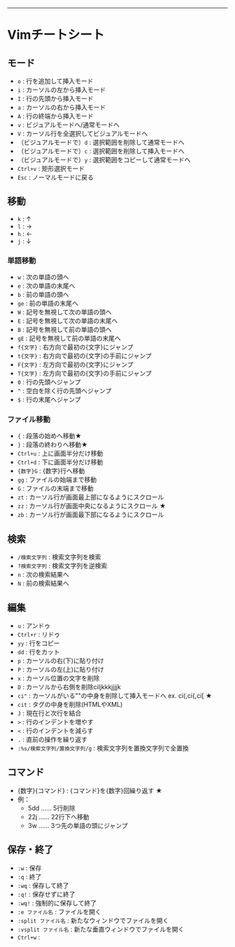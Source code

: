 
---

# Vimチートシート

## モード

- `o` : 行を追加して挿入モード
- `i` : カーソルの左から挿入モード
- `I` : 行の先頭から挿入モード
- `a` : カーソルの右から挿入モード
- `A` : 行の終端から挿入モード
- `v` : ビジュアルモードへ/通常モードへ
- `V` : カーソル行を全選択してビジュアルモードへ
- （ビジュアルモードで）`d` : 選択範囲を削除して通常モードへ
- （ビジュアルモードで）`c` : 選択範囲を削除して挿入モードへ
- （ビジュアルモードで）`y` : 選択範囲をコピーして通常モードへ
- `Ctrl+v` : 矩形選択モード
- `Esc` : ノーマルモードに戻る

## 移動

- `k` : ↑
- `l` : →
- `h` : ←
- `j` : ↓

### 単語移動

- `w` : 次の単語の頭へ
- `e` : 次の単語の末尾へ
- `b` : 前の単語の頭へ
- `ge` : 前の単語の末尾へ
- `W` : 記号を無視して次の単語の頭へ
- `E` : 記号を無視して次の単語の末尾へ
- `B` : 記号を無視して前の単語の頭へ
- `gE` : 記号を無視して前の単語の末尾へ
- `f{文字}` : 右方向で最初の{文字}にジャンプ
- `t{文字}` : 右方向で最初の{文字}の手前にジャンプ
- `F{文字}` : 左方向で最初の{文字}にジャンプ
- `T{文字}` : 左方向で最初の{文字}の手前にジャンプ
- `0` : 行の先頭へジャンプ
- `^` : 空白を除く行の先頭へジャンプ
- `$` : 行の末尾へジャンプ

### ファイル移動

- `{` : 段落の始めへ移動★
- `}` : 段落の終わりへ移動★
- `Ctrl+u` : 上に画面半分だけ移動
- `Ctrl+d` : 下に画面半分だけ移動
- `{数字}G` : {数字}行へ移動
- `gg` : ファイルの始端まで移動
- `G` : ファイルの末端まで移動
- `zt` : カーソル行が画面最上部になるようにスクロール
- `zz` : カーソル行が画面中央になるようにスクロール ★
- `zb` : カーソル行が画面最下部になるようにスクロール

## 検索

- `/検索文字列` : 検索文字列を検索
- `?検索文字列` : 検索文字列を逆検索
- `n` : 次の検索結果へ
- `N` : 前の検索結果へ

## 編集

- `u` : アンドゥ
- `Ctrl+r` : リドゥ
- `yy` : 行をコピー
- `dd` : 行をカット
- `p` : カーソルの右(下)に貼り付け
- `P` : カーソルの左(上)に貼り付け
- `x` : カーソル位置の文字を削除
- `D` : カーソルから右側を削除ciljkkkjjjjk
- `ci"` : カーソルがいる""の中身を削除して挿入モードへ ex. ci(,ci{,ci[ ★
- `cit` : タグの中身を削除(HTMLやXML)
- `J` : 現在行と次行を結合
- `>` : 行のインデントを増やす
- `<` : 行のインデントを減らす
- `.` : 直前の操作を繰り返す
- `:%s/検索文字列/置換文字列/g` : 検索文字列を置換文字列で全置換

## コマンド

- {数字}{コマンド} : {コマンド}を{数字}回繰り返す ★
- 例：
  - 5dd …… 5行削除
  - 22j …… 22行下へ移動
  - 3w …… 3つ先の単語の頭にジャンプ

## 保存・終了

- `:w` : 保存
- `:q` : 終了
- `:wq` : 保存して終了
- `:q!` : 保存せずに終了
- `:wq!` : 強制的に保存して終了
- `:e ファイル名` : ファイルを開く
- `:split ファイル名` : 新たなウィンドウでファイルを開く
- `:vsplit ファイル名` : 新たな垂直ウィンドウでファイルを開く
- `Ctrl+w` :
